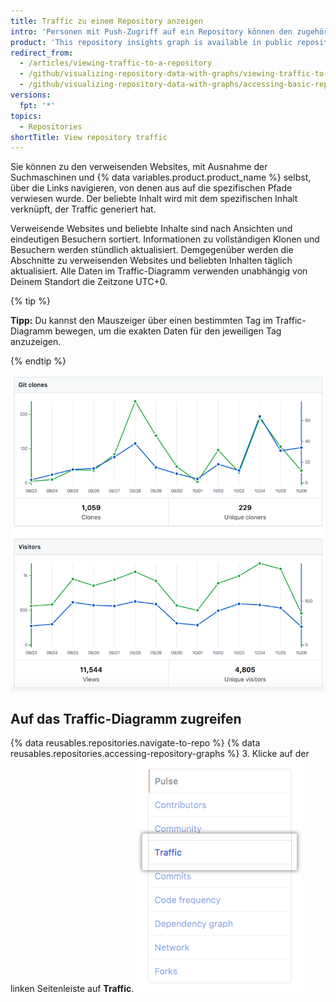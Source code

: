 ```yaml
---
title: Traffic zu einem Repository anzeigen
intro: 'Personen mit Push-Zugriff auf ein Repository können den zugehörigen Traffic anzeigen, darunter die vollständigen Klone (keine Abrufe), die Besucher der letzten 14 Tage, die verweisenden Websites und die beliebten Inhalte im Traffic-Diagramm.'
product: 'This repository insights graph is available in public repositories with {% data variables.product.prodname_free_user %} and {% data variables.product.prodname_free_team %} for organizations, and in public and private repositories with {% data variables.product.prodname_pro %}, {% data variables.product.prodname_team %}, and {% data variables.product.prodname_ghe_cloud %}.{% ifversion fpt %} For more information, see "[About repository graphs](/articles/about-repository-graphs)" and "[{% data variables.product.prodname_dotcom %}''s products](/articles/github-s-products)."{% endif %}'
redirect_from:
  - /articles/viewing-traffic-to-a-repository
  - /github/visualizing-repository-data-with-graphs/viewing-traffic-to-a-repository
  - /github/visualizing-repository-data-with-graphs/accessing-basic-repository-data/viewing-traffic-to-a-repository
versions:
  fpt: '*'
topics:
  - Repositories
shortTitle: View repository traffic
---
```


Sie können zu den verweisenden Websites, mit Ausnahme der Suchmaschinen und {% data variables.product.product_name %} selbst, über die Links navigieren, von denen aus auf die spezifischen Pfade verwiesen wurde. Der beliebte Inhalt wird mit dem spezifischen Inhalt verknüpft, der Traffic generiert hat.

Verweisende Websites und beliebte Inhalte sind nach Ansichten und eindeutigen Besuchern sortiert. Informationen zu vollständigen Klonen und Besuchern werden stündlich aktualisiert. Demgegenüber werden die Abschnitte zu verweisenden Websites und beliebten Inhalten täglich aktualisiert. Alle Daten im Traffic-Diagramm verwenden unabhängig von Deinem Standort die Zeitzone UTC+0.

{% tip %}

**Tipp:** Du kannst den Mauszeiger über einen bestimmten Tag im Traffic-Diagramm bewegen, um die exakten Daten für den jeweiligen Tag anzuzeigen.

{% endtip %}

![Repository-Traffic-Diagramm mit QuickInfo](/assets/images/help/graphs/repo_traffic_graphs_tooltip_dotcom.png)

## Auf das Traffic-Diagramm zugreifen

{% data reusables.repositories.navigate-to-repo %}
{% data reusables.repositories.accessing-repository-graphs %}
3. Klicke auf der linken Seitenleiste auf **Traffic**. ![Registerkarte „Traffic“](/assets/images/help/graphs/traffic_tab.png)
